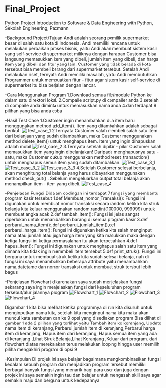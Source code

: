 # Final_Project
Python Project 
Introduction to Software & Data Engineering with Python, Sekolah Engineering, Pacmann

-Background Project/Tujuan
Andi adalah seorang pemilik supermarket besar di salah satu kota di Indonesia. Andi memiliki rencana untuk melakukan perbaikan proses bisnis, yaitu Andi akan membuat sistem kasir yang self-service di supermarket miliknya dengan harapan 
Customer bisa langsung memasukkan item yang dibeli, jumlah item yang dibeli, dan harga item yang dibeli dan fitur yang lain.
Customer yang tidak berada di kota tersebut bisa membeli barang dari supermarket tersebut. 
Setelah Andi melakukan riset, ternyata Andi memiliki masalah, yaitu Andi membutuhkan Programmer untuk membuatkan fitur - fitur agar sistem kasir self-service di supermarket itu bisa berjalan dengan lancar.

-Cara Menggunakan Program
1.Download semua file/module Python ke dalam satu direktori lokal.
2.Compaile script.py di compailer anda
3.setelah di compaile anda diminta untuk memasukkan nama anda
4.dan terdapat 9 pilihan yang bisa anda coba


-Hasil Test Case
1.Customer ingin menambahkan dua item baru menggunakan method add_item(). Item yang ditambahkan adalah sebagai berikut:
![Test_case_1](Test_case_1.png)
2.Ternyata Customer salah membeli salah satu item dari belanjaan yang sudah ditambahkan, maka Customer menggunakan method delete_item() untuk menghapus item. Item yang ingin dihapuskan adalah mobil
![Test_case_2](Test_case2.png)
3.Ternyata setelah dipikir - pikir Customer salah memasukkan item yang ingin dibelanjakan! Daripada menghapusnya satu - satu, maka Customer cukup menggunakan method reset_transaction() untuk menghapus semua item yang sudah ditambahkan.
![Test_case_3_1](Test_case3_1.png)
![Test_case_3_2](Test_case_3_2.png)
![Test_case_3_3](Test_case_3_3.png)
4.Setelah Customer selesai berbelanja, akan menghitung total belanja yang harus dibayarkan menggunakan method check_out() . Sebelum mengeluarkan output total belanja akan menampilkan item - item yang dibeli.
![Test_case_4](Test_case_4.png)

-Penjelasan Fungsi
Didalam codingan ini terdapat 7 fungsi yang membantu program kasir tersebut
1.def Membuat_nomor_Transaksi():
Fungsi ini digunakan untuk membuat nomor transaksi secara random ketika kita struk belanja kita keluar menggunakan random.randint(100000, 999999) untuk membuat angka acak
2.def tambah_item():
Fungsi ini jelas sangat diperlukan untuk menambahkan barang di semua program kasir
3.def perbarui_nama_item():,def perbarui_jumlah_item(),def perbarui_harga_item():
Fungsi ini digunakan ketika kita salah menginput nama atau jumlah atau juga harga item yang kita masukkan maka dengan ketiga fungsi ini ketiga permasalahan itu akan terpecahkan
4.def hapus_item():
Fungsi ini digunakan untuk menghapus salah satu item yang dimana kita tidak ingin memmbeli item tersebut 
5.def print_struk():
Fungsi ini berguna untuk membuat struk ketika kita sudah selesai belanja, nah di fungsi ini saya menambahkan beberapa attribute yaitu menambahkan nama,datetame dan nomor transaksi untuk membuat struk tersbut
lebih bagus


-Penjelasan Flowchart
dikarenakan saya sudah menjelaskan fungsi sekarang saya ingin menjelaskan fungsi dari keseluruhan program tersebut/alur jalannya program
![Flowchart_1](flow1.png)
![Flowchart_2](flow2.png)
![Flowchart_3](flow3.png)
![Flowchart_4](flow4.png)

Digambar 1 kita bisa melihat ketika programnya di run kita disuruh untuk menginputkan nama kita, setelah kita menginput nama kita maka akan muncul kata sambutan dan ke 9 opsi yang disediakan program
Bisa dilhat di gambar 1 ada 2 pilihan yang terlihat yaitu Tambah item ke keranjang, Update nama item di keranjang, Perbarui jumlah item di keranjang,Perbarui harga item di keranjang, Hapus item dari keranjang, Hapus semua item yang ada di keranjang ,Lihat Struk Belanja,Lihat Keranjang ,Keluar dari program. 
dari flowchart diatas mereka akan terus melakukan looping hingga user memilih piliha mengakhiri program di opsi 9

-Kesimpulan
Di projek ini saya belajar bagaimana mengkombinasikan fungsi kedalam sebuah program dan menjadikan program tersebut memiliki berbagai banyak fungsi yang menarik bagi para user
dan juga dengan projek ini saya semakin ingin tau dan belajar untuk mengasah skill saya agar semakin maju dan berguna untuk kedepannya